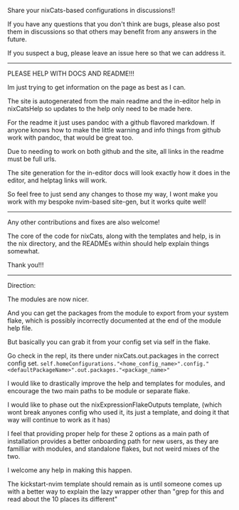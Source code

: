 Share your nixCats-based configurations in discussions!!

If you have any questions that you don't think are bugs,
please also post them in discussions so that others may benefit from any answers in the future.

If you suspect a bug, please leave an issue here so that we can address it.

---

PLEASE HELP WITH DOCS AND README!!!

Im just trying to get information on the page as best as I can.

The site is autogenerated from the main readme
and the in-editor help in nixCatsHelp
so updates to the help only need to be made here.

For the readme it just uses pandoc with a github flavored markdown.
If anyone knows how to make the little warning and info
things from github work with pandoc, that would be great too.

Due to needing to work on both github and the site, all links in the readme must be full urls.

The site generation for the in-editor docs will look exactly how it does in the editor,
and helptag links will work.

So feel free to just send any changes to those my way,
I wont make you work with my bespoke nvim-based site-gen, but it works quite well!

---

Any other contributions and fixes are also welcome!

The core of the code for nixCats, along with the templates and help,
is in the nix directory, and the READMEs within should help explain things somewhat.

Thank you!!!

---

Direction:

The modules are now nicer.

And you can get the packages from the module to export from your system flake,
which is possibly incorrectly documented at the end of the module help file.

But basically you can grab it from your config set via self in the flake.

Go check in the repl, its there under nixCats.out.packages in the correct config set.
`self.homeConfigurations."<home_config_name>".config."<defaultPackageName>".out.packages."<package_name>"`

I would like to drastically improve the help and templates for modules,
and encourage the two main paths to be module or separate flake.

I would like to phase out the nixExpressionFlakeOutputs template,
(which wont break anyones config who used it, its just a template,
and doing it that way will continue to work as it has)

I feel that providing proper help for these 2 options as a main path of installation
provides a better onboarding path for new users, as they are familliar with modules,
and standalone flakes, but not weird mixes of the two.

I welcome any help in making this happen.

The kickstart-nvim template should remain as is until someone
comes up with a better way to explain the lazy wrapper other than
"grep for this and read about the 10 places its different"
